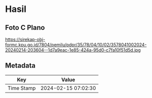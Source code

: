 # Hasil

## Foto C Plano

https://sirekap-obj-formc.kpu.go.id/7804/pemilu/pdpr/35/78/04/10/02/3578041002024-20240214-203604--1d7a9eac-1e85-424a-95d0-c7fa10f51d5d.jpg


## Metadata

| Key        | Value               |
| ---------- | ------------------- |
| Time Stamp | 2024-02-15 07:02:30 |



